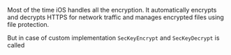 
Most of the time iOS handles all the encryption. It automatically
encrypts and decrypts HTTPS for network traffic and manages encrypted
files using file protection.

But in case of custom implementation `SecKeyEncrypt` and `SecKeyDecrypt` is
called
